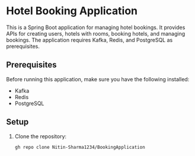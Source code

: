 # Hotel Booking Application

This is a Spring Boot application for managing hotel bookings. It provides APIs for creating users, hotels with rooms, booking hotels, and managing bookings. The application requires Kafka, Redis, and PostgreSQL as prerequisites.

## Prerequisites

Before running this application, make sure you have the following installed:

- Kafka
- Redis
- PostgreSQL

## Setup

1. Clone the repository:

   ```bash
   gh repo clone Nitin-Sharma1234/BookingApplication

